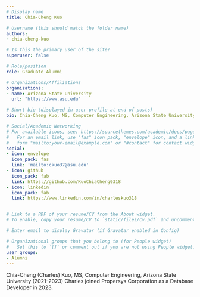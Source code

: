 ```yaml
---
# Display name
title: Chia-Cheng Kuo

# Username (this should match the folder name)
authors:
- chia-cheng-kuo

# Is this the primary user of the site?
superuser: false

# Role/position
role: Graduate Alumni

# Organizations/Affiliations
organizations:
- name: Arizona State University
  url: "https://www.asu.edu"

# Short bio (displayed in user profile at end of posts)
bio: Chia-Cheng Kuo, MS, Computer Engineering, Arizona State University (2021-2023)

# Social/Academic Networking
# For available icons, see: https://sourcethemes.com/academic/docs/page-builder/#icons
#   For an email link, use "fas" icon pack, "envelope" icon, and a link in the
#   form "mailto:your-email@example.com" or "#contact" for contact widget.
social:
- icon: envelope
  icon_pack: fas
  link: 'mailto:ckuo37@asu.edu'
- icon: github
  icon_pack: fab
  link: https://github.com/KuoChiaCheng0318
- icon: linkedin
  icon_pack: fab
  link: https://www.linkedin.com/in/charleskuo318


# Link to a PDF of your resume/CV from the About widget.
# To enable, copy your resume/CV to `static/files/cv.pdf` and uncomment the lines below.  

# Enter email to display Gravatar (if Gravatar enabled in Config)

# Organizational groups that you belong to (for People widget)
#   Set this to `[]` or comment out if you are not using People widget.
user_groups:
- Alumni
---
```

Chia-Cheng (Charles) Kuo, MS, Computer Engineering, Arizona State University (2021-2023)
Charles joined Propersys Corporation as a Database Developer in 2023.
